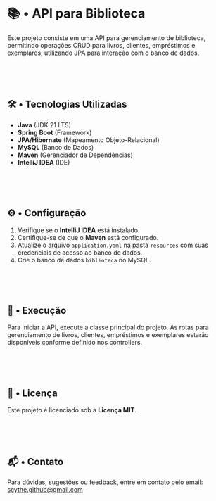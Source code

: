 <!DOCTYPE html>
<html lang="pt-BR">
<head>
    <meta charset="UTF-8">
    <meta name="viewport" content="width=device-width, initial-scale=1.0">
</head>
<body>
    <div class="container">
        <h1>📚 • API para Biblioteca</h1>
        <p>Este projeto consiste em uma API para gerenciamento de biblioteca, permitindo operações CRUD para livros, clientes, empréstimos e exemplares, utilizando JPA para interação com o banco de dados.</p>

<br><br><br>

<h2>🛠️ • Tecnologias Utilizadas</h2>
        <ul>
            <li><strong>Java</strong> (JDK 21 LTS)</li>
            <li><strong>Spring Boot</strong> (Framework)</li>
            <li><strong>JPA/Hibernate</strong> (Mapeamento Objeto-Relacional)</li>
            <li><strong>MySQL</strong> (Banco de Dados)</li>
            <li><strong>Maven</strong> (Gerenciador de Dependências)</li>
            <li><strong>IntelliJ IDEA</strong> (IDE)</li>
        </ul>

<br><br><br>

<h2>⚙️ • Configuração</h2>
        <ol>
            <li>Verifique se o <strong>IntelliJ IDEA</strong> está instalado.</li>
            <li>Certifique-se de que o <strong>Maven</strong> está configurado.</li>
            <li>Atualize o arquivo <code>application.yaml</code> na pasta <code>resources</code> com suas credenciais de acesso ao banco de dados.</li>
            <li>Crie o banco de dados <code>biblioteca</code> no MySQL.</li>
        </ol>

<br><br><br>

<h2>🚀 • Execução</h2>
        <p>Para iniciar a API, execute a classe principal do projeto. As rotas para gerenciamento de livros, clientes, empréstimos e exemplares estarão disponíveis conforme definido nos controllers.</p>

<br><br><br>

<h2>📜 • Licença</h2>
        <p>Este projeto é licenciado sob a <strong>Licença MIT</strong>.</p>

<br><br><br>

<h2>📬 • Contato</h2>
        <p>Para dúvidas, sugestões ou feedback, entre em contato pelo email: 
            <a href="mailto:scythe.github@gmail.com">scythe.github@gmail.com</a>
        </p>
    </div>
</body>
</html>
